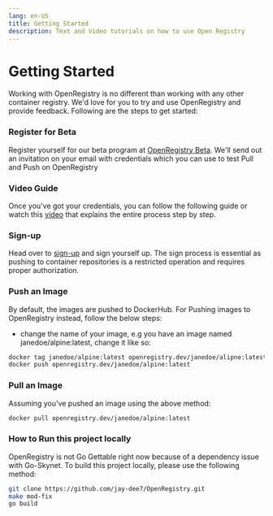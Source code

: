 ```yaml
---
lang: en-US
title: Getting Started
description: Text and Video tutorials on how to use Open Registry
---
```


# Getting Started

Working with OpenRegistry is no different than working with any other container registry.
We'd love for you to try and use OpenRegistry and provide feedback.
Following are the steps to get started:

### Register for Beta

Register yourself for our beta program at [OpenRegistry Beta](https://parachute.openregistry.dev/). We'll send out an invitation on your email with credentials which you can use to test Pull and Push on OpenRegistry

### Video Guide

Once you've got your credentials, you can follow the following guide or watch this [video](https://vimeo.com/574351825) that explains the entire process step by step.

### Sign-up

Head over to [sign-up](https://parachute.openregistry.dev) and sign yourself up. The sign process is essential as pushing to container repositories is a restricted operation and requires proper authorization.

### Push an Image

By default, the images are pushed to DockerHub. For Pushing images to OpenRegistry instead, follow the below steps:
* change the name of your image, e.g you have an image named janedoe/alpine:latest, change it like so:

```bash
docker tag janedoe/alpine:latest openregistry.dev/janedoe/alipne:latest
docker push openregistry.dev/janedoe/alpine:latest
```

### Pull an Image

Assuming you've pushed an image using the above method:

```bash
docker pull openregistry.dev/janedoe/alpine:latest
```

### How to Run this project locally

OpenRegistry is not Go Gettable right now because of a dependency issue with Go-Skynet. To build this project locally, please use the following method:

```bash
git clone https://github.com/jay-dee7/OpenRegistry.git
make mod-fix
go build